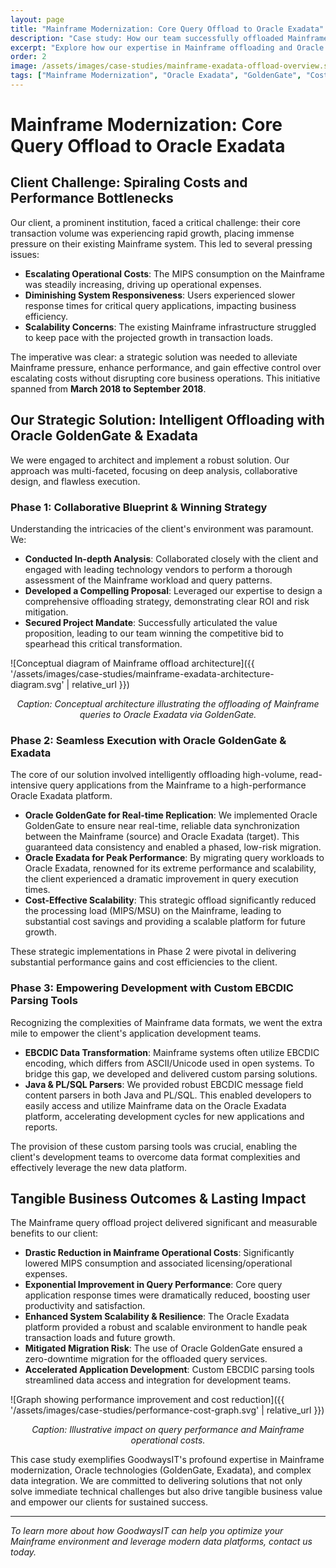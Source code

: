 ```yaml
---
layout: page
title: "Mainframe Modernization: Core Query Offload to Oracle Exadata"
description: "Case study: How our team successfully offloaded Mainframe query applications to Oracle Exadata using GoldenGate, dramatically reducing costs and boosting performance for a key client."
excerpt: "Explore how our expertise in Mainframe offloading and Oracle GoldenGate enabled a client to alleviate Mainframe system pressure, enhance query speeds, and achieve significant cost savings by migrating core query functionalities to Oracle Exadata. This impactful project (March 2018 - September 2018) highlights our ability to deliver complex, high-impact solutions."
order: 2
image: /assets/images/case-studies/mainframe-exadata-offload-overview.svg 
tags: ["Mainframe Modernization", "Oracle Exadata", "GoldenGate", "Cost Optimization", "Performance Tuning", "EBCDIC", "Legacy System Migration"]
---
```


# Mainframe Modernization: Core Query Offload to Oracle Exadata

## Client Challenge: Spiraling Costs and Performance Bottlenecks

Our client, a prominent institution, faced a critical challenge: their core transaction volume was experiencing rapid growth, placing immense pressure on their existing Mainframe system. This led to several pressing issues:

*   **Escalating Operational Costs**: The MIPS consumption on the Mainframe was steadily increasing, driving up operational expenses.
*   **Diminishing System Responsiveness**: Users experienced slower response times for critical query applications, impacting business efficiency.
*   **Scalability Concerns**: The existing Mainframe infrastructure struggled to keep pace with the projected growth in transaction loads.

The imperative was clear: a strategic solution was needed to alleviate Mainframe pressure, enhance performance, and gain effective control over escalating costs without disrupting core business operations. This initiative spanned from **March 2018 to September 2018**.

## Our Strategic Solution: Intelligent Offloading with Oracle GoldenGate & Exadata

We were engaged to architect and implement a robust solution. Our approach was multi-faceted, focusing on deep analysis, collaborative design, and flawless execution.

### Phase 1: Collaborative Blueprint & Winning Strategy
Understanding the intricacies of the client's environment was paramount. We:
*   **Conducted In-depth Analysis**: Collaborated closely with the client and engaged with leading technology vendors to perform a thorough assessment of the Mainframe workload and query patterns.
*   **Developed a Compelling Proposal**: Leveraged our expertise to design a comprehensive offloading strategy, demonstrating clear ROI and risk mitigation.
*   **Secured Project Mandate**: Successfully articulated the value proposition, leading to our team winning the competitive bid to spearhead this critical transformation.

![Conceptual diagram of Mainframe offload architecture]({{ '/assets/images/case-studies/mainframe-exadata-architecture-diagram.svg' | relative_url }})
*<center>Caption: Conceptual architecture illustrating the offloading of Mainframe queries to Oracle Exadata via GoldenGate.</center>*

### Phase 2: Seamless Execution with Oracle GoldenGate & Exadata
The core of our solution involved intelligently offloading high-volume, read-intensive query applications from the Mainframe to a high-performance Oracle Exadata platform.
*   **Oracle GoldenGate for Real-time Replication**: We implemented Oracle GoldenGate to ensure near real-time, reliable data synchronization between the Mainframe (source) and Oracle Exadata (target). This guaranteed data consistency and enabled a phased, low-risk migration.
*   **Oracle Exadata for Peak Performance**: By migrating query workloads to Oracle Exadata, renowned for its extreme performance and scalability, the client experienced a dramatic improvement in query execution times.
*   **Cost-Effective Scalability**: This strategic offload significantly reduced the processing load (MIPS/MSU) on the Mainframe, leading to substantial cost savings and providing a scalable platform for future growth.

These strategic implementations in Phase 2 were pivotal in delivering substantial performance gains and cost efficiencies to the client.

### Phase 3: Empowering Development with Custom EBCDIC Parsing Tools
Recognizing the complexities of Mainframe data formats, we went the extra mile to empower the client's application development teams.
*   **EBCDIC Data Transformation**: Mainframe systems often utilize EBCDIC encoding, which differs from ASCII/Unicode used in open systems. To bridge this gap, we developed and delivered custom parsing solutions.
*   **Java & PL/SQL Parsers**: We provided robust EBCDIC message field content parsers in both Java and PL/SQL. This enabled developers to easily access and utilize Mainframe data on the Oracle Exadata platform, accelerating development cycles for new applications and reports.

The provision of these custom parsing tools was crucial, enabling the client's development teams to overcome data format complexities and effectively leverage the new data platform.

## Tangible Business Outcomes & Lasting Impact

The Mainframe query offload project delivered significant and measurable benefits to our client:

*   **Drastic Reduction in Mainframe Operational Costs**: Significantly lowered MIPS consumption and associated licensing/operational expenses.
*   **Exponential Improvement in Query Performance**: Core query application response times were dramatically reduced, boosting user productivity and satisfaction.
*   **Enhanced System Scalability & Resilience**: The Oracle Exadata platform provided a robust and scalable environment to handle peak transaction loads and future growth.
*   **Mitigated Migration Risk**: The use of Oracle GoldenGate ensured a zero-downtime migration for the offloaded query services.
*   **Accelerated Application Development**: Custom EBCDIC parsing tools streamlined data access and integration for development teams.

![Graph showing performance improvement and cost reduction]({{ '/assets/images/case-studies/performance-cost-graph.svg' | relative_url }})
*<center>Caption: Illustrative impact on query performance and Mainframe operational costs.</center>*

This case study exemplifies GoodwaysIT's profound expertise in Mainframe modernization, Oracle technologies (GoldenGate, Exadata), and complex data integration. We are committed to delivering solutions that not only solve immediate technical challenges but also drive tangible business value and empower our clients for sustained success.

---

*To learn more about how GoodwaysIT can help you optimize your Mainframe environment and leverage modern data platforms, contact us today.*
